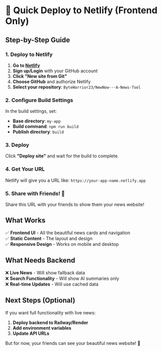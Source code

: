 # 🚀 Quick Deploy to Netlify (Frontend Only)

## Step-by-Step Guide

### 1. Deploy to Netlify

1. **Go to [Netlify](https://netlify.com)**
2. **Sign up/Login** with your GitHub account
3. **Click "New site from Git"**
4. **Choose GitHub** and authorize Netlify
5. **Select your repository**: `ByteWarrior23/NewNow---A-News-Tool`

### 2. Configure Build Settings

In the build settings, set:
- **Base directory**: `my-app`
- **Build command**: `npm run build`
- **Publish directory**: `build`

### 3. Deploy

Click **"Deploy site"** and wait for the build to complete.

### 4. Get Your URL

Netlify will give you a URL like:
`https://your-app-name.netlify.app`

### 5. Share with Friends! 🎉

Share this URL with your friends to show them your news website!

## What Works

✅ **Frontend UI** - All the beautiful news cards and navigation  
✅ **Static Content** - The layout and design  
✅ **Responsive Design** - Works on mobile and desktop  

## What Needs Backend

❌ **Live News** - Will show fallback data  
❌ **Search Functionality** - Will show AI summaries only  
❌ **Real-time Updates** - Will use cached data  

## Next Steps (Optional)

If you want full functionality with live news:

1. **Deploy backend to Railway/Render**
2. **Add environment variables**
3. **Update API URLs**

But for now, your friends can see your beautiful news website! 🎊 
